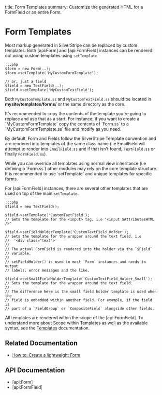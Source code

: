 title: Form Templates
summary: Customize the generated HTML for a FormField or an entire Form.

# Form Templates

Most markup generated in SilverStripe can be replaced by custom templates. Both [api:Form] and [api:FormField] instances
can be rendered out using custom templates using `setTemplate`. 

	:::php
	$form = new Form(..);
	$form->setTemplate('MyCustomFormTemplate');

	// or, just a field
	$field = new TextField(..);
	$field->setTemplate('MyCustomTextField');

Both `MyCustomTemplate.ss` and `MyCustomTextField.ss` should be located in **mysite/templates/forms/** or the same directory as the core.

<div class="notice" markdown="1">
It's recommended to copy the contents of the template you're going to replace and use that as a start. For instance, if
you want to create a `MyCustomFormTemplate` copy the contents of `Form.ss` to a `MyCustomFormTemplate.ss` file and 
modify as you need.
</div>

By default, Form and Fields follow the SilverStripe Template convention and are rendered into templates of the same 
class name (i.e EmailField will attempt to render into `EmailField.ss` and if that isn't found, `TextField.ss` or 
finally `FormField.ss`).

<div class="alert" markdown="1">
While you can override all templates using normal view inheritance (i.e defining a `Form.ss`) other modules may rely on 
the core template structure. It is recommended to use `setTemplate` and unique templates for specific forms.
</div>

For [api:FormField] instances, there are several other templates that are used on top of the main `setTemplate`.

	:::php
	$field = new TextField();

	$field->setTemplate('CustomTextField');
	// Sets the template for the <input> tag. i.e '<input $AttributesHTML />'
	
	$field->setFieldHolderTemplate('CustomTextField_Holder');
	// Sets the template for the wrapper around the text field. i.e 
	//	'<div class="text">'
	//
	// The actual FormField is rendered into the holder via the `$Field` 
	// variable.
	//
	// setFieldHolder() is used in most `Form` instances and needs to output 
	// labels, error messages and the like.

	$field->setSmallFieldHolderTemplate('CustomTextField_Holder_Small');
	// Sets the template for the wrapper around the text field.
	//
	// The difference here is the small field holder template is used when the 
	// field is embedded within another field. For example, if the field is 
	// part of a `FieldGroup` or `CompositeField` alongside other fields.

All templates are rendered within the scope of the [api:FormField]. To understand more about Scope within Templates as 
well as the available syntax, see the [Templates](../templates) documentation.

## Related Documentation

* [How to: Create a lightweight Form](how_tos/lightweight_form)

## API Documentation

* [api:Form]
* [api:FormField]
